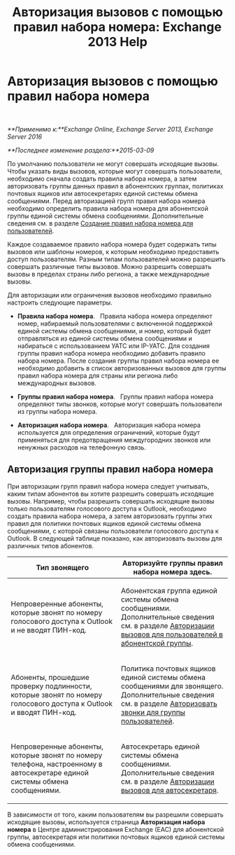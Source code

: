 ﻿---
title: 'Авторизация вызовов с помощью правил набора номера: Exchange 2013 Help'
TOCTitle: Авторизация вызовов с помощью правил набора номера
ms:assetid: 4c18bc07-f55c-42b7-81c1-729878aa93aa
ms:mtpsurl: https://technet.microsoft.com/ru-ru/library/JJ898499(v=EXCHG.150)
ms:contentKeyID: 51408032
ms.date: 05/22/2018
mtps_version: v=EXCHG.150
ms.translationtype: MT
---

# Авторизация вызовов с помощью правил набора номера

 

_**Применимо к:**Exchange Online, Exchange Server 2013, Exchange Server 2016_

_**Последнее изменение раздела:**2015-03-09_

По умолчанию пользователи не могут совершать исходящие вызовы. Чтобы указать виды вызовов, которые могут совершать пользователи, необходимо сначала создать правила набора номера, а затем авторизовать группы данных правил в абонентских группах, политиках почтовых ящиков или автосекретарях единой системы обмена сообщениями. Перед авторизацией групп правил набора номера необходимо определить правила набора номера для абонентской группы единой системы обмена сообщениями. Дополнительные сведения см. в разделе [Создание правил набора номера для пользователей](create-dialing-rules-for-users-exchange-2013-help.md).

Каждое создаваемое правило набора номера будет содержать типы вызовов или шаблоны номеров, к которым необходимо предоставить доступ пользователям. Разным типам пользователей можно разрешить совершать различные типы вызовов. Можно разрешить совершать вызовы в пределах страны либо региона, а также международные вызовы.

Для авторизации или ограничения вызовов необходимо правильно настроить следующие параметры.

  - **Правила набора номера**.   Правила набора номера определяют номер, набираемый пользователями с включенной поддержкой единой системы обмена сообщениями, и номер, который будет отправляться из единой системы обмена сообщениями и набираться с использованием УАТС или IP-УАТС. Для создания группы правил набора номера необходимо добавить правило набора номера. После создания группы правил набора номера ее необходимо добавить в список авторизованных вызовов для группы правил набора номера для страны или региона либо международных вызовов.

  - **Группы правил набора номера**.   Группы правил набора номера определяют типы звонков, которые могут совершать пользователи из группы набора номера.

  - **Авторизация набора номера**.   Авторизация набора номера используется для определения ограничений, которые будут применяться для предотвращения междугородних звонков или ненужных расходов на телефонную связь.

## Авторизация группы правил набора номера

При авторизации групп правил набора номера следует учитывать, каким типам абонентов вы хотите разрешить совершать исходящие вызовы. Например, чтобы разрешить совершать исходящие вызовы только пользователям голосового доступа к Outlook, необходимо создать правила набора номера, а затем авторизовать группы этих правил для политики почтовых ящиков единой системы обмена сообщениями, с которой связаны пользователи голосового доступа к Outlook. В следующей таблице показано, как авторизовать вызовы для различных типов абонентов.


<table>
<colgroup>
<col style="width: 50%" />
<col style="width: 50%" />
</colgroup>
<thead>
<tr class="header">
<th>Тип звонящего</th>
<th>Авторизуйте группы правил набора номера здесь.</th>
</tr>
</thead>
<tbody>
<tr class="odd">
<td><p>Непроверенные абоненты, которые звонят по номеру голосового доступа к Outlook и не вводят ПИН-код.</p></td>
<td><p>Абонентская группа единой системы обмена сообщениями. Дополнительные сведения см. в разделе <a href="authorize-calls-for-users-in-a-dial-plan-exchange-2013-help.md">Авторизации вызовов для пользователей в абонентской группы</a>.</p></td>
</tr>
<tr class="even">
<td><p>Абоненты, прошедшие проверку подлинности, которые звонят по номеру голосового доступа к Outlook и вводят ПИН-код.</p></td>
<td><p>Политика почтовых ящиков единой системы обмена сообщениями для звонящего. Дополнительные сведения см. в разделе <a href="authorize-calls-for-a-group-of-users-exchange-2013-help.md">Авторизовать звонки для группы пользователей</a>.</p></td>
</tr>
<tr class="odd">
<td><p>Непроверенные абоненты, которые звонят по номеру телефона, настроенному в автосекретаре единой системы обмена сообщениями.</p></td>
<td><p>Автосекретарь единой системы обмена сообщениями. Дополнительные сведения см. в разделе <a href="authorize-calls-for-auto-attendant-callers-exchange-2013-help.md">Авторизации вызовов для автосекретаря</a>.</p></td>
</tr>
</tbody>
</table>


В зависимости от того, каким пользователям вы разрешили совершать исходящие вызовы, используется страница **Авторизация набора номера** в Центре администрирования Exchange (EAC) для абонентской группы, автосекретаря или политики почтовых ящиков единой системы обмена сообщениями.

